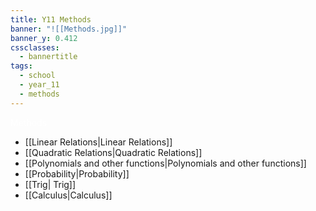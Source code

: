 ```yaml
---
title: Y11 Methods
banner: "![[Methods.jpg]]"
banner_y: 0.412
cssclasses:
  - bannertitle
tags:
  - school
  - year_11
  - methods
---
```

<div class="title" style="color:white">Methods</div>

- [[Linear Relations|Linear Relations]]
- [[Quadratic Relations|Quadratic Relations]]
- [[Polynomials and other functions|Polynomials and other functions]]
- [[Probability|Probability]]
- [[Trig| Trig]]
- [[Calculus|Calculus]]